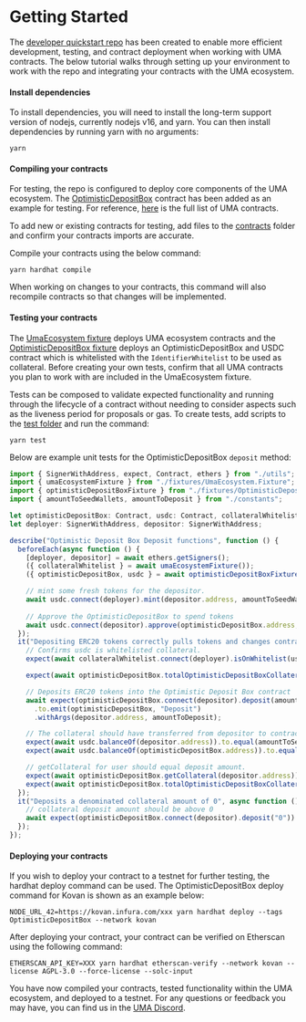 # Getting Started

The [developer quickstart repo](https://github.com/UMAprotocol/dev-quickstart) has been created to enable more efficient development, testing, and contract deployment when working with UMA contracts. The below tutorial walks through setting up your environment to work with the repo and integrating your contracts with the UMA ecosystem.

#### Install dependencies

To install dependencies, you will need to install the long-term support version of nodejs, currently nodejs v16, and yarn. You can then install dependencies by running yarn with no arguments:

```
yarn
```

#### Compiling your contracts

For testing, the repo is configured to deploy core components of the UMA ecosystem. The [OptimisticDepositBox](https://github.com/UMAprotocol/dev-quickstart/blob/main/contracts/OptimisticDepositBox.sol) contract has been added as an example for testing. For reference, [here](https://github.com/UMAprotocol/protocol/tree/master/packages/core/contracts) is the full list of UMA contracts.

To add new or existing contracts for testing, add files to the [contracts](https://github.com/UMAprotocol/dev-quickstart/tree/main/contracts) folder and confirm your contracts imports are accurate.

Compile your contracts using the below command:

```
yarn hardhat compile
```

When working on changes to your contracts, this command will also recompile contracts so that changes will be implemented.

#### Testing your contracts

The [UmaEcosystem fixture](https://github.com/UMAprotocol/dev-quickstart/blob/main/test/fixtures/UmaEcosystem.Fixture.ts) deploys UMA ecosystem contracts and the [OptimisticDepositBox fixture](https://github.com/UMAprotocol/dev-quickstart/blob/main/test/fixtures/OptimisticDepositBox.Fixture.ts) deploys an OptimisticDepositBox and USDC contract which is whitelisted with the `IdentifierWhitelist` to be used as collateral. Before creating your own tests, confirm that all UMA contracts you plan to work with are included in the UmaEcosystem fixture.

Tests can be composed to validate expected functionality and running through the lifecycle of a contract without needing to consider aspects such as the liveness period for proposals or gas. To create tests, add scripts to the [test folder](https://github.com/UMAprotocol/dev-quickstart/tree/main/test) and run the command:

```
yarn test
```

Below are example unit tests for the OptimisticDepositBox `deposit` method:

```typescript
import { SignerWithAddress, expect, Contract, ethers } from "./utils";
import { umaEcosystemFixture } from "./fixtures/UmaEcosystem.Fixture";
import { optimisticDepositBoxFixture } from "./fixtures/OptimisticDepositBox.Fixture";
import { amountToSeedWallets, amountToDeposit } from "./constants";

let optimisticDepositBox: Contract, usdc: Contract, collateralWhitelist: Contract;
let deployer: SignerWithAddress, depositor: SignerWithAddress;

describe("Optimistic Deposit Box Deposit functions", function () {
  beforeEach(async function () {
    [deployer, depositor] = await ethers.getSigners();
    ({ collateralWhitelist } = await umaEcosystemFixture());
    ({ optimisticDepositBox, usdc } = await optimisticDepositBoxFixture());

    // mint some fresh tokens for the depositor.
    await usdc.connect(deployer).mint(depositor.address, amountToSeedWallets);
    
    // Approve the OptimisticDepositBox to spend tokens
    await usdc.connect(depositor).approve(optimisticDepositBox.address, amountToSeedWallets);
  });
  it("Depositing ERC20 tokens correctly pulls tokens and changes contract state", async function () {
    // Confirms usdc is whitelisted collateral.
    expect(await collateralWhitelist.connect(deployer).isOnWhitelist(usdc.address)).to.equal(true);

    expect(await optimisticDepositBox.totalOptimisticDepositBoxCollateral()).to.equal(0);

    // Deposits ERC20 tokens into the Optimistic Deposit Box contract
    await expect(optimisticDepositBox.connect(depositor).deposit(amountToDeposit))
      .to.emit(optimisticDepositBox, "Deposit")
      .withArgs(depositor.address, amountToDeposit);

    // The collateral should have transferred from depositor to contract.
    expect(await usdc.balanceOf(depositor.address)).to.equal(amountToSeedWallets.sub(amountToDeposit));
    expect(await usdc.balanceOf(optimisticDepositBox.address)).to.equal(amountToDeposit);

    // getCollateral for user should equal deposit amount.
    expect(await optimisticDepositBox.getCollateral(depositor.address)).to.equal(amountToDeposit);
    expect(await optimisticDepositBox.totalOptimisticDepositBoxCollateral()).to.equal(amountToDeposit);
  });
  it("Deposits a denominated collateral amount of 0", async function () {
    // collateral deposit amount should be above 0
    await expect(optimisticDepositBox.connect(depositor).deposit("0")).to.be.revertedWith("Invalid collateral amount");
  });
});
```

#### Deploying your contracts

If you wish to deploy your contract to a testnet for further testing, the hardhat deploy command can be used. The OptimisticDepositBox deploy command for Kovan is shown as an example below:

```
NODE_URL_42=https://kovan.infura.com/xxx yarn hardhat deploy --tags OptimisticDepositBox --network kovan
```

After deploying your contract, your contract can be verified on Etherscan using the following command:

```
ETHERSCAN_API_KEY=XXX yarn hardhat etherscan-verify --network kovan --license AGPL-3.0 --force-license --solc-input
```

You have now compiled your contracts, tested functionality within the UMA ecosystem, and deployed to a testnet. For any questions or feedback you may have, you can find us in the [UMA Discord](https://discord.com/invite/jsb9XQJ).
